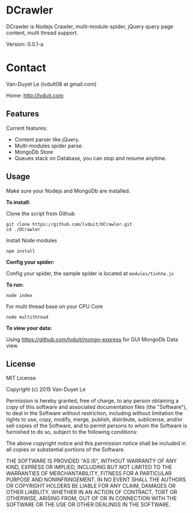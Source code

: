 DCrawler
=============

DCrawler is Nodejs Crawler, multi-module-spider, jQuery query page content, multi thread support.

Version: 0.0.1-a

Contact 
=============

Van-Duyet Le (lvduit08 at gmail.com)

Home: http://lvduit.com

Features
--------

Current features:

* Content parser like jQuery.
* Multi-modules spider parse.
* MongoDb Store
* Queues stack on Database, you can stop and resume anytime.


Usage
-----

Make sure your Nodejs and MongoDb are installed.

**To install:**

Clone the script from Github

    git clone https://github.com/lvduit/DCrawler.git
    cd ./DCrawler

Install Node modules

    npm install

**Config your spider:**

Config your spider, the sample spider is located at `modules/tinhte.js`

**To run:**

    node index

For multi thread base on your CPU Core 

    node multithread


**To view your data:**

Using https://github.com/lvduit/mongo-express for GUI MongoDb Data view.


License
-------
MIT License

Copyright (c) 2015 Van-Duyet Le

Permission is hereby granted, free of charge, to any person obtaining a copy of this software and associated documentation files (the "Software"), to deal in the Software without restriction, including without limitation the rights to use, copy, modify, merge, publish, distribute, sublicense, and/or sell copies of the Software, and to permit persons to whom the Software is furnished to do so, subject to the following conditions:

The above copyright notice and this permission notice shall be included in all copies or substantial portions of the Software.

THE SOFTWARE IS PROVIDED "AS IS", WITHOUT WARRANTY OF ANY KIND, EXPRESS OR IMPLIED, INCLUDING BUT NOT LIMITED TO THE WARRANTIES OF MERCHANTABILITY, FITNESS FOR A PARTICULAR PURPOSE AND NONINFRINGEMENT. IN NO EVENT SHALL THE AUTHORS OR COPYRIGHT HOLDERS BE LIABLE FOR ANY CLAIM, DAMAGES OR OTHER LIABILITY, WHETHER IN AN ACTION OF CONTRACT, TORT OR OTHERWISE, ARISING FROM, OUT OF OR IN CONNECTION WITH THE SOFTWARE OR THE USE OR OTHER DEALINGS IN THE SOFTWARE.
